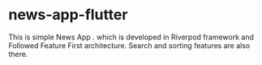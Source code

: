# news-app-flutter
This is simple News App . which is developed in Riverpod framework and Followed Feature First architecture.  Search and sorting features are also there.
